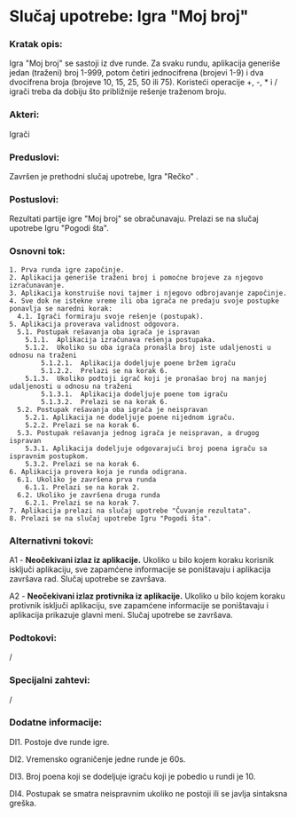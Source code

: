 # Slučaj upotrebe: Igra "Moj broj"

  

### Kratak opis:

Igra "Moj broj" se sastoji iz dve runde.  Za svaku rundu, aplikacija generiše jedan (traženi) broj 1-999, potom četiri jednocifrena (brojevi 1-9) i dva dvocifrena broja (brojeve 10,  15, 25, 50 ili 75). Koristeći operacije +, -, * i / igrači treba da dobiju što približnije rešenje traženom broju.
  

### Akteri:

Igrači

### Preduslovi:

Završen je prethodni slučaj upotrebe, Igra "Rečko" .
  
### Postuslovi:

Rezultati partije igre "Moj broj" se obračunavaju. Prelazi se na slučaj upotrebe Igru "Pogodi šta".

### Osnovni tok:

    1. Prva runda igre započinje.
    2. Aplikacija generiše traženi broj i pomoćne brojeve za njegovo izračunavanje.
    3. Aplikacija konstruiše novi tajmer i njegovo odbrojavanje započinje.
    4. Sve dok ne istekne vreme ili oba igrača ne predaju svoje postupke ponavlja se naredni korak:
      4.1. Igrači formiraju svoje rešenje (postupak).
    5. Aplikacija proverava validnost odgovora.
      5.1. Postupak rešavanja oba igrača je ispravan
        5.1.1.  Aplikacija izračunava rešenja postupaka.
        5.1.2.  Ukoliko su oba igrača pronašla broj iste udaljenosti u odnosu na traženi
            5.1.2.1.  Aplikacija dodeljuje poene bržem igraču
            5.1.2.2.  Prelazi se na korak 6.
        5.1.3.  Ukoliko podtoji igrač koji je pronašao broj na manjoj udaljenosti u odnosu na traženi
            5.1.3.1.  Aplikacija dodeljuje poene tom igraču
            5.1.3.2.  Prelazi se na korak 6.
      5.2. Postupak rešavanja oba igrača je neispravan
        5.2.1. Aplikacija ne dodeljuje poene nijednom igraču.
        5.2.2. Prelazi se na korak 6.
      5.3. Postupak rešavanja jednog igrača je neispravan, a drugog ispravan
        5.3.1. Aplikacija dodeljuje odgovarajući broj poena igraču sa ispravnim postupkom.
        5.3.2. Prelazi se na korak 6.
    6. Aplikacija provera koja je runda odigrana.
      6.1. Ukoliko je završena prva runda
        6.1.1. Prelazi se na korak 2.
      6.2. Ukoliko je završena druga runda
        6.2.1. Prelazi se na korak 7.
    7. Aplikacija prelazi na slučaj upotrebe "Čuvanje rezultata".
    8. Prelazi se na slučaj upotrebe Igru "Pogodi šta".
  

### Alternativni tokovi:

A1 - **Neočekivani izlaz iz aplikacije.** Ukoliko u bilo kojem koraku korisnik isključi aplikaciju,
sve zapamćene informacije se poništavaju i aplikacija završava rad.
Slučaj upotrebe se završava.

A2 - **Neočekivani izlaz protivnika iz aplikacije.** Ukoliko u bilo kojem koraku protivnik isključi
aplikaciju, sve zapamćene informacije se poništavaju i aplikacija prikazuje glavni meni.
Slučaj upotrebe se završava.


### Podtokovi:

/

### Specijalni zahtevi:

/
  

### Dodatne informacije:

DI1. Postoje dve runde igre.

DI2. Vremensko ograničenje jedne runde je 60s.

DI3. Broj poena koji se dodeljuje igraču koji je pobedio u rundi je 10.

DI4. Postupak se smatra neispravnim ukoliko ne postoji ili se javlja sintaksna greška.

